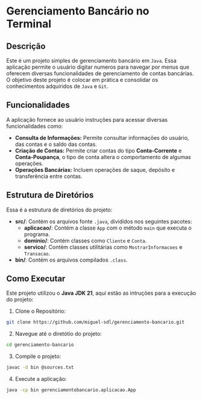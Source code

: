 # Gerenciamento Bancário no Terminal

## Descrição
Este é um projeto simples de gerenciamento bancário em `Java`. Essa aplicação permite o usuário digitar numeros para navegar por menus que oferecem diversas funcionalidades de gerenciamento de contas bancárias. O objetivo deste projeto é colocar em prática e consolidar os conhecimentos adquiridos de `Java` e `Git`.

## Funcionalidades
A aplicação fornece ao usuário instruções para acessar diversas funcionalidades como:


- **Consulta de Informações:** Permite consultar informações do usuário, das contas e o saldo das contas.
- **Criação de Contas:** Permite criar contas do tipo **Conta-Corrente** e **Conta-Poupança**, o tipo de conta altera o comportamento de algumas operações.
- **Operações Bancárias:** Incluem operações de saque, depósito e transferência entre contas.


## Estrutura de Diretórios
Essa é a estrutura de diretórios do projeto:
- **src/**: Contém os arquivos fonte `.java`, dividídos nos seguintes pacotes:
    - **aplicacao/**: Contém a classe `App` com o método `main` que executa o programa.
    - **dominio/**: Contém classes como `Cliente` e `Conta`.
    - **servico/**: Contém classes utilitárias como `MostrarInformacoes` e `Transacao`.
- **bin/**: Contém os arquivos compilados `.class`.

## Como Executar
Este projeto utilizou o **Java JDK 21**, aqui estão as intruções para a execução do projeto:
1. Clone o Repositório:
``` sh
git clone https://github.com/miguel-sdl/gerenciamento-bancario.git
```
2. Navegue até o diretótio do projeto:
``` sh
cd gerenciamento-bancario
```
3. Compile o projeto:
``` sh
javac -d bin @sources.txt
```
4. Execute a aplicação:
```` sh
java -cp bin gerenciamentobancario.aplicacao.App
````
##